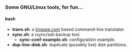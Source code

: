 ### Some GNU/Linux tools, for fun...

#### bash

- **trans.sh**: a [linguee.com](https://linguee.com) based command-line translator.
- **sync.sh**: a rsync/ssh backup tool.
    - **sync-conf-example.sh**: configuration example.
- **dup-live-disk.sh**: duplicate (possibly live) disk partitions.
